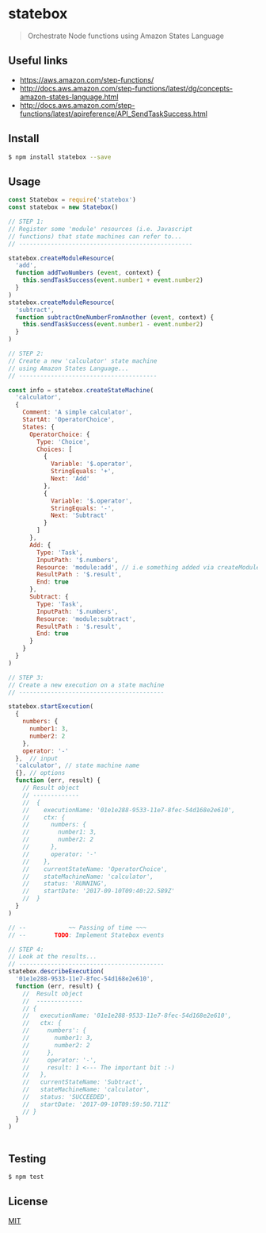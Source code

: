 # statebox
> Orchestrate Node functions using Amazon States Language

## Useful links

* https://aws.amazon.com/step-functions/
* http://docs.aws.amazon.com/step-functions/latest/dg/concepts-amazon-states-language.html
* http://docs.aws.amazon.com/step-functions/latest/apireference/API_SendTaskSuccess.html


## <a name='install'></a>Install
```bash
$ npm install statebox --save
```

## <a name='usage'></a>Usage

```javascript
const Statebox = require('statebox')
const statebox = new Statebox()

// STEP 1:
// Register some 'module' resources (i.e. Javascript 
// functions) that state machines can refer to...
// -------------------------------------------------

statebox.createModuleResource(
  'add',
  function addTwoNumbers (event, context) {
    this.sendTaskSuccess(event.number1 + event.number2)
  }
)
statebox.createModuleResource(
  'subtract',
  function subtractOneNumberFromAnother (event, context) {
    this.sendTaskSuccess(event.number1 - event.number2)
  }
)

// STEP 2:
// Create a new 'calculator' state machine
// using Amazon States Language...
// ---------------------------------------

const info = statebox.createStateMachine(
  'calculator',
  {
    Comment: 'A simple calculator',
    StartAt: 'OperatorChoice',
    States: {
      OperatorChoice: {
        Type: 'Choice',
        Choices: [
          {
            Variable: '$.operator',
            StringEquals: '+',
            Next: 'Add'
          },
          {
            Variable: '$.operator',
            StringEquals: '-',
            Next: 'Subtract'
          }
        ]
      },
      Add: {
        Type: 'Task',
        InputPath: '$.numbers',
        Resource: 'module:add', // i.e something added via createModuleResource()
        ResultPath : '$.result',
        End: true
      },
      Subtract: {
        Type: 'Task',
        InputPath: '$.numbers',
        Resource: 'module:subtract',
        ResultPath : '$.result',
        End: true
      }
    }
  }
)

// STEP 3:
// Create a new execution on a state machine
// -----------------------------------------

statebox.startExecution(
  {
    numbers: {
      number1: 3,
      number2: 2
    },
    operator: '-'
  },  // input
  'calculator', // state machine name
  {}, // options
  function (err, result) {
    // Result object
    // -------------
    //  {
    //    executionName: '01e1e288-9533-11e7-8fec-54d168e2e610',
    //    ctx: {
    //      numbers: {
    //        number1: 3,
    //        number2: 2
    //      },
    //      operator: '-'
    //    },
    //    currentStateName: 'OperatorChoice',
    //    stateMachineName: 'calculator',
    //    status: 'RUNNING',
    //    startDate: '2017-09-10T09:40:22.589Z'
    //  }
  }
)

// --            ~~ Passing of time ~~~
// --        TODO: Implement Statebox events

// STEP 4:
// Look at the results...
// -----------------------------------------
statebox.describeExecution(
  '01e1e288-9533-11e7-8fec-54d168e2e610',
  function (err, result) {
    //  Result object
    //  -------------
    // {
    //   executionName: '01e1e288-9533-11e7-8fec-54d168e2e610',
    //   ctx: {
    //     numbers': {
    //       number1: 3,
    //       number2: 2
    //     },
    //     operator: '-',
    //     result: 1 <--- The important bit :-)
    //   },
    //   currentStateName: 'Subtract',
    //   stateMachineName: 'calculator',
    //   status: 'SUCCEEDED',
    //   startDate: '2017-09-10T09:59:50.711Z'
    // }
  }
)
    
```

## <a name='test'></a>Testing

```bash
$ npm test
```

## <a name='license'></a>License
[MIT](https://github.com/wmfs/tymly/packages/statebox/blob/master/LICENSE)
